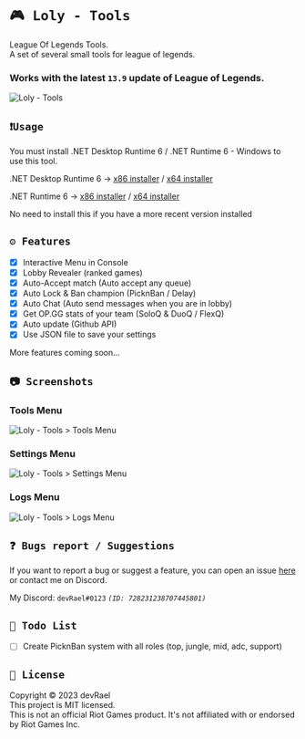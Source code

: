 ﻿# `🎮 Loly - Tools`

League Of Legends Tools.<br>
A set of several small tools for league of legends.

### Works with the latest `13.9` update of League of Legends.

![Loly - Tools](https://i.imgur.com/8o9dfBC.png)

## `❗Usage`

You must install .NET Desktop Runtime 6 / .NET Runtime 6 - Windows to use this tool.

.NET Desktop Runtime
6 -> [x86 installer](https://dotnet.microsoft.com/en-us/download/dotnet/thank-you/runtime-desktop-6.0.16-windows-x86-installer) /
[x64 installer](https://dotnet.microsoft.com/en-us/download/dotnet/thank-you/runtime-desktop-6.0.16-windows-x64-installer)

.NET Runtime
6 -> [x86 installer](https://dotnet.microsoft.com/en-us/download/dotnet/thank-you/runtime-6.0.16-windows-x86-installer) /
[x64 installer](https://dotnet.microsoft.com/en-us/download/dotnet/thank-you/runtime-6.0.16-windows-x64-installer)

No need to install this if you have a more recent version installed<br>

## `⚙️ Features`

- [x] Interactive Menu in Console
- [x] Lobby Revealer (ranked games)
- [x] Auto-Accept match (Auto accept any queue)
- [x] Auto Lock & Ban champion (PicknBan / Delay)
- [x] Auto Chat (Auto send messages when you are in lobby)
- [x] Get OP.GG stats of your team (SoloQ & DuoQ / FlexQ)
- [x] Auto update (Github API)
- [x] Use JSON file to save your settings

More features coming soon...

## `📷 Screenshots`

### Tools Menu

![Loly - Tools > Tools Menu](https://i.imgur.com/Dnmqt3Y.png)

### Settings Menu

![Loly - Tools > Settings Menu](https://i.imgur.com/pbCghK5.png)

### Logs Menu

![Loly - Tools > Logs Menu](https://i.imgur.com/1ggLk5l.png)

## `❓ Bugs report / Suggestions`

If you want to report a bug or suggest a feature, you can open an
issue [here](https://github.com/devRael1/LolyTools/issues) or contact me on Discord.

My Discord: `devRael#0123` *`(ID: 728231238707445801)`*

## `🧾 Todo List`

- [ ] Create PicknBan system with all roles (top, jungle, mid, adc, support)

## `📝 License`

Copyright © 2023 devRael<br>
This project is MIT licensed.<br>
This is not an official Riot Games product. It's not affiliated with or endorsed by Riot Games Inc.